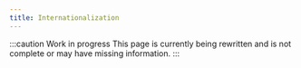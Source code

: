 ```yaml
---
title: Internationalization
---
```


:::caution Work in progress
This page is currently being rewritten and is not complete or may have missing information.
:::
